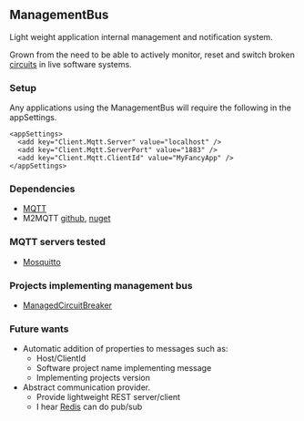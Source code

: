 ## ManagementBus ##

Light weight application internal management and notification system.

Grown from the need to be able to actively monitor, reset and switch broken [circuits](https://github.com/asherw/ManagedCircuitBreaker) in live software systems.

### Setup ###
Any applications using the ManagementBus will require the following in the appSettings.

    <appSettings>
      <add key="Client.Mqtt.Server" value="localhost" />
      <add key="Client.Mqtt.ServerPort" value="1883" />
      <add key="Client.Mqtt.ClientId" value="MyFancyApp" />
    </appSettings>

### Dependencies ###
- [MQTT](http://mqtt.org/)
- M2MQTT [github](https://github.com/Hades32/m2mqtt), [nuget](https://www.nuget.org/packages/M2Mqtt/)

### MQTT servers tested ###
- [Mosquitto](http://mosquitto.org/)


### Projects implementing management bus ###

- [ManagedCircuitBreaker](https://github.com/asherw/ManagedCircuitBreaker)


### Future wants ###
- Automatic addition of properties to messages such as:
  - Host/ClientId
  - Software project name implementing message
  - Implementing projects version
- Abstract communication provider.
  - Provide lightweight REST server/client
  - I hear [Redis](http://redis.io/) can do pub/sub

